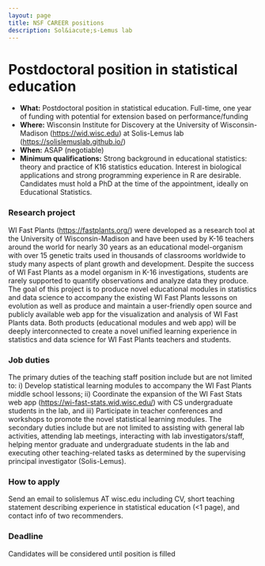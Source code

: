```yaml
---
layout: page
title: NSF CAREER positions
description: Sol&iacute;s-Lemus lab
---
```


# Postdoctoral position in statistical education

- **What:** Postdoctoral position in statistical education. Full-time, one year of funding with potential for extension based on performance/funding
- **Where:** Wisconsin Institute for Discovery at the University of Wisconsin-Madison (https://wid.wisc.edu) at Solis-Lemus lab (https://solislemuslab.github.io/)
- **When:** ASAP (negotiable)
- **Minimum qualifications:** Strong background in educational statistics: theory and practice of K16 statistics education. Interest in biological applications and strong programming experience in R are desirable. Candidates must hold a PhD at the time of the appointment, ideally on Educational Statistics.

### Research project 
WI Fast Plants (https://fastplants.org/) were developed as a research tool at the University of Wisconsin-Madison and have been used by K-16 teachers around the world for nearly 30 years as an educational model-organism with over 15 genetic traits used in thousands of classrooms worldwide to study many aspects of plant growth and development. Despite the success of WI Fast Plants as a model organism in K-16 investigations, students are rarely supported to quantify observations and analyze data they produce.
The goal of this project is to produce novel educational modules in statistics and data science to accompany the existing WI Fast Plants lessons on evolution as well as produce and maintain a user-friendly open source and publicly available web app for the visualization and analysis of WI Fast Plants data. Both products (educational modules and web app) will be deeply interconnected to create a novel unified learning experience in statistics and data science for WI Fast Plants teachers and students.

### Job duties
The primary duties of the teaching staff position include but are not limited to: i) Develop statistical learning modules to accompany the WI Fast Plants middle school lessons; ii) Coordinate the expansion of the WI Fast Stats web app (https://wi-fast-stats.wid.wisc.edu/) with CS undergraduate students in the lab, and iii) Participate in teacher conferences and workshops to promote the novel statistical learning modules. The secondary duties include but are not limited to assisting with general lab activities, attending lab meetings, interacting with lab investigators/staff, helping mentor graduate and undergraduate students in the lab and executing other teaching-related tasks as determined by the supervising principal investigator (Solis-Lemus).

### How to apply
Send an email to solislemus AT wisc.edu including CV, short teaching statement describing experience in statistical education (<1 page), and contact info of two recommenders.

### Deadline
Candidates will be considered until position is filled

